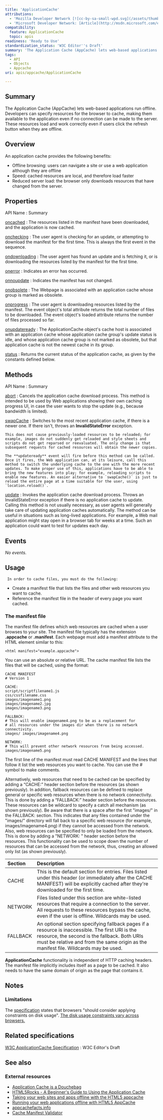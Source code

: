 ```yaml
---
title: 'ApplicationCache'
attributions:
  - 'Mozilla Developer Network [![cc-by-sa-small-wpd.svg](/assets/thumb/8/8c/cc-by-sa-small-wpd.svg/120px-cc-by-sa-small-wpd.svg.png)](http://creativecommons.org/licenses/by-sa/3.0/us/): [Article](https://developer.mozilla.org/en-US/docs/HTML/Using_the_application_cache)'
  - 'Microsoft Developer Network: [Article](http://msdn.microsoft.com/en-us/library/ie/hh828809%28v=vs.85%29.aspx)'
compatibility:
  feature: ApplicationCache
  topic: apis
readiness: 'Ready to Use'
standardization_status: 'W3C Editor''s Draft'
summary: 'The Application Cache (AppCache) lets web-based applications run offline. Developers can specify resources for the browser to cache, making them available to the application even if no connection can be made to the server. These resources load and work correctly even if users click the refresh button when they are offline.'
tags:
  - API
  - Objects
  - Appcache
uri: apis/appcache/ApplicationCache

---
```

## Summary

The Application Cache (AppCache) lets web-based applications run offline. Developers can specify resources for the browser to cache, making them available to the application even if no connection can be made to the server. These resources load and work correctly even if users click the refresh button when they are offline.

## Overview

An application cache provides the following benefits:

-   Offline browsing: users can navigate a site or use a web application although they are offline
-   Speed: cached resources are local, and therefore load faster
-   Reduced server load: the browser only downloads resources that have changed from the server.

## Properties

API Name
:   Summary

[oncached](/apis/appcache/ApplicationCache/oncached)
:   The resources listed in the manifest have been downloaded, and the application is now cached.

[onchecking](/apis/appcache/ApplicationCache/onchecking)
:   The user agent is checking for an update, or attempting to download the manifest for the first time. This is always the first event in the sequence.

[ondownloading](/apis/appcache/ApplicationCache/ondownloading)
:   The user agent has found an update and is fetching it, or is downloading the resources listed by the manifest for the first time.

[onerror](/apis/appcache/ApplicationCache/onerror)
:   Indicates an error has occurred.

[onnoupdate](/apis/appcache/ApplicationCache/onnoupdate)
:   Indicates the manifest has not changed.

[onobsolete](/apis/appcache/ApplicationCache/onobsolete)
:   The Webpage is associated with an application cache whose group is marked as obsolete.

[onprogress](/apis/appcache/ApplicationCache/onprogress)
:   The user agent is downloading resources listed by the manifest. The event object's total attribute returns the total number of files to be downloaded. The event object's loaded attribute returns the number of files processed so far.

[onupdateready](/apis/appcache/ApplicationCache/onupdateready)
:   The ApplicationCache object's cache host is associated with an application cache whose application cache group's update status is idle, and whose application cache group is not marked as obsolete, but that application cache is not the newest cache in its group.

[status](/apis/appcache/ApplicationCache/status)
:   Returns the current status of the application cache, as given by the constants defined below.

## Methods

API Name
:   Summary

[abort](/apis/appcache/ApplicationCache/abort)
:   Cancels the application cache download process. This method is intended to be used by Web applications showing their own caching progress UI, in case the user wants to stop the update (e.g., because bandwidth is limited).

[swapCache](/apis/appcache/ApplicationCache/swapCache)
:   Switches to the most recent application cache, if there is a newer one. If there isn't, throws an **InvalidStateError** exception.

    This does not cause previously-loaded resources to be reloaded; for example, images do not suddenly get reloaded and style sheets and scripts do not get reparsed or reevaluated. The only change is that subsequent requests for cached resources will obtain the newer copies.

    The **updateready** event will fire before this method can be called. Once it fires, the Web application can, at its leisure, call this method to switch the underlying cache to the one with the more recent updates. To make proper use of this, applications have to be able to bring the new features into play; for example, reloading scripts to enable new features. An easier alternative to `swapCache()` is just to reload the entire page at a time suitable for the user, using `location.reload()`.

[update](/apis/appcache/ApplicationCache/update)
:   Invokes the application cache download process. Throws an InvalidStateError exception if there is no application cache to update. Calling this method is not usually necessary, as user agents will generally take care of updating application caches automatically. The method can be useful in situations such as long-lived applications. For example, a Web mail application might stay open in a browser tab for weeks at a time. Such an application could want to test for updates each day.

## Events

*No events.*

## Usage

     In order to cache files, you must do the following:

-   Create a manifest file that lists the files and other web resources you want to cache.
-   Reference the manifest file in the header of every page you want cached.

### The manifest file

The manifest file defines which web resources are cached when a user browses to your site. The manifest file typically has the extension **.appcache** or **.manifest**. Each webpage must add a manifest attribute to the HTML element similar to this:

    <html manifest="example.appcache">

You can use an absolute or relative URL. The cache manifest file lists the files that will be cached, using the format:

    CACHE MANIFEST
    # Version 1

    CACHE:
    script/scriptfilename1.js
    css/cssfilename.css
    images/imagename1.png
    images/imagename2.jpg
    images/imagename3.png

    FALLBACK:
    # This will enable imagename4.png to be as a replacement for
    # all resources under the images dir when there is no network connectivity.
    images/ images/imagename4.png

    NETWORK:
    # This will prevent other network resources from being accessed.
    images/imagename5.png

The first line of the manifest must read CACHE MANIFEST and the lines that follow it list the web resources you want to cache. You can use the \# symbol to make comments.

Alternatively, web resources that need to be cached can be specified by adding a “CACHE:” header section before the resources (as shown previously). In addition, fallback resources can be defined to replace general or specific web resources when there is no network connectivity. This is done by adding a “FALLBACK:” header section before the resources. These resources can be wildcard to specify a catch all mechanism (as shown previously). Be aware that there is a space after the first "images/" in the FALLBACK: section. This indicates that any files contained under the "images/" directory will fall back to a specific web resource (for example, images/imagename4.png) if they cannot be accessed from the network. Also, web resources can be specified to only be loaded from the network. This is done by adding a "NETWORK: " header section before the resources. This functionality can be used to scope down the number of resources that can be accessed from the network, thus, creating an allowed only list (as shown previously).

|Section|Description|
|:------|:----------|
|CACHE|This is the default section for entries. Files listed under this header (or immediately after the CACHE MANIFEST) will be explicitly cached after they're downloaded for the first time.|
|NETWORK|Files listed under this section are white-listed resources that require a connection to the server. All requests to these resources bypass the cache, even if the user is offline. Wildcards may be used.|
|FALLBACK|An optional section specifying fallback pages if a resource is inaccessible. The first URI is the resource, the second is the fallback. Both URIs must be relative and from the same origin as the manifest file. Wildcards may be used.|

**ApplicationCache** functionality is independent of HTTP caching headers. The manifest file implicitly includes itself as a page to be cached. It also needs to have the same domain of origin as the page that contains it.

## Notes

### Limitations

The [specification](http://www.whatwg.org/specs/web-apps/current-work/multipage/offline.html) states that browsers "should consider applying constraints on disk usage". [The disk usage constraints vary across browsers.](http://www.browserscope.org/user/tests/table/agt1YS1wcm9maWxlcnINCxIEVGVzdBjwwK0RDA?v=3&layout=simple)

## Related specifications

[W3C ApplicationCache Specification](http://dev.w3.org/html5/spec/single-page.html#application-cache-api)
:   W3C Editor's Draft

## See also

### External resources

-   [Application Cache is a Douchebag](http://alistapart.com/article/application-cache-is-a-douchebag)
-   [HTML5Rocks - A Beginner's Guide to Using the Application Cache](http://www.html5rocks.com/en/tutorials/appcache/beginner/)
-   [Taking your web sites and apps offline with the HTML5 appcache](http://www.webdirections.org/blog/get-offline/)
-   [Running your web applications offline with HTML5 AppCache](http://dev.opera.com/articles/view/offline-applications-html5-appcache/)
-   [appcachefacts.info](http://appcachefacts.info/)
-   [Cache Manifest Validator](http://manifest-validator.com)
